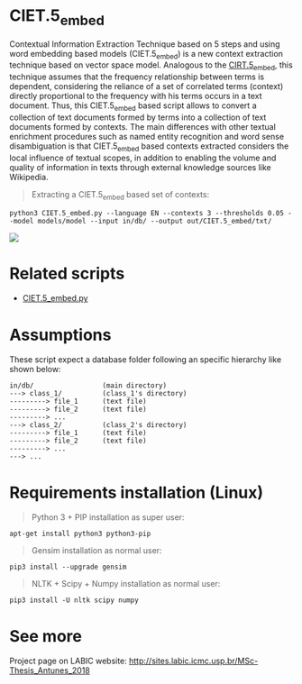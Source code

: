 # CIET.5<sub>embed</sub>
Contextual Information Extraction Technique based on 5 steps and using word embedding based models (CIET.5<sub>embed</sub>) is a new context extraction technique based on vector space model. Analogous to the [CIRT.5<sub>embed</sub>](https://github.com/joao8tunes/CIRT.5_embed), this technique assumes that the frequency relationship between terms is dependent, considering the reliance of a set of correlated terms (context) directly proportional to the frequency with his terms occurs in a text document. Thus, this CIET.5<sub>embed</sub> based script allows to convert a collection of text documents formed by terms into a collection of text documents formed by contexts. The main differences with other textual enrichment procedures such as named entity recognition and word sense disambiguation is that CIET.5<sub>embed</sub> based contexts extracted considers the local influence of textual scopes, in addition to enabling the volume and quality of information in texts through external knowledge sources like Wikipedia.

> Extracting a CIET.5<sub>embed</sub> based set of contexts:
```
python3 CIET.5_embed.py --language EN --contexts 3 --thresholds 0.05 --model models/model --input in/db/ --output out/CIET.5_embed/txt/
```

![](https://joao8tunes.github.io/hello/wp-content/uploads/photo-gallery/LABIC_image_8_1538168525.png?bwg=1542306867)


# Related scripts
* [CIET.5_embed.py](https://github.com/joao8tunes/CIET.5_embed/blob/master/CIET.5_embed.py)


# Assumptions
These script expect a database folder following an specific hierarchy like shown below:
```
in/db/                 (main directory)
---> class_1/          (class_1's directory)
---------> file_1      (text file)
---------> file_2      (text file)
---------> ...
---> class_2/          (class_2's directory)
---------> file_1      (text file)
---------> file_2      (text file)
---------> ...
---> ...
```


# Requirements installation (Linux)
> Python 3 + PIP installation as super user:
```
apt-get install python3 python3-pip
```
> Gensim installation as normal user:
```
pip3 install --upgrade gensim
```
> NLTK + Scipy + Numpy installation as normal user:
```
pip3 install -U nltk scipy numpy
```


# See more
Project page on LABIC website: http://sites.labic.icmc.usp.br/MSc-Thesis_Antunes_2018
